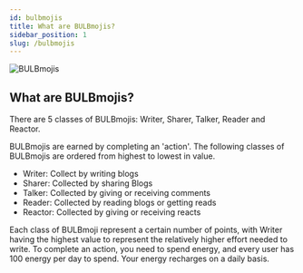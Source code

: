 ```yaml
---
id: bulbmojis
title: What are BULBmojis?
sidebar_position: 1
slug: /bulbmojis
---
```


![BULBmojis](/img/BULBmojis.png)

## What are BULBmojis?

There are 5 classes of BULBmojis: Writer, Sharer, Talker, Reader and Reactor.

BULBmojis are earned by completing an 'action'. The following classes of BULBmojis are ordered from highest to lowest in value. 

- Writer: Collect by writing blogs
- Sharer: Collected by sharing Blogs
- Talker: Collected by giving or receiving comments
- Reader: Collected by reading blogs or getting reads
- Reactor: Collected by giving or receiving reacts

Each class of BULBmoji represent a certain number of points, with Writer having the highest value to represent the relatively higher effort needed to write. To complete an action, you need to spend energy, and every user has 100 energy per day to spend. Your energy recharges on a daily basis.